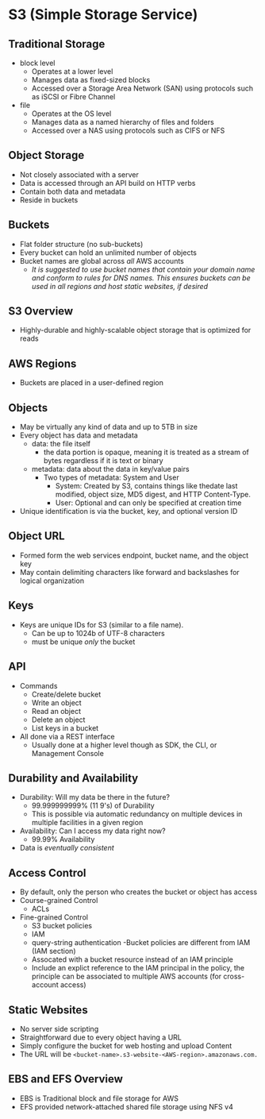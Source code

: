 # S3 (Simple Storage Service)

## Traditional Storage
- block level
  - Operates at a lower level
  - Manages data as fixed-sized blocks
  - Accessed over a Storage Area Network (SAN) using protocols such as iSCSI or Fibre Channel
- file
  - Operates at the OS level
  - Manages data as a named hierarchy of files and folders
  - Accessed over a NAS using protocols such as CIFS or NFS

## Object Storage
- Not closely associated with a server
- Data is accessed through an API build on HTTP verbs
- Contain both data and metadata
- Reside in buckets

## Buckets
- Flat folder structure (no sub-buckets)
- Every bucket can hold an unlimited number of objects
- Bucket names are global across _all_ AWS accounts
  - *It is suggested to use bucket names that contain your domain name and conform to rules for DNS names.  This ensures buckets can be used in all regions and host static websites, if desired*

## S3 Overview
- Highly-durable and highly-scalable object storage that is optimized for reads

## AWS Regions
- Buckets are placed in a user-defined region

## Objects
- May be virtually any kind of data and up to 5TB in size
- Every object has data and metadata
  - data: the file itself
    - the data portion is opaque, meaning it is treated as a stream of bytes regardless if it is text or binary
  - metadata: data about the data in key/value pairs
    - Two types of metadata:  System and User
      - System:  Created by S3, contains things like thedate last modified, object size, MD5 digest, and HTTP Content-Type.
      - User:  Optional and can only be specified at creation time
- Unique identification is via the bucket, key, and optional version ID

## Object URL
- Formed form the web services endpoint, bucket name, and the object key
- May contain delimiting characters like forward and backslashes for logical organization

## Keys
- Keys are unique IDs for S3 (similar to a file name).
  - Can be up to 1024b of UTF-8 characters
  - must be unique _only_ the bucket

## API
- Commands
  - Create/delete bucket
  - Write an object
  - Read an object
  - Delete an object
  - List keys in a bucket
- All done via a REST interface
  - Usually done at a higher level though as SDK, the CLI, or Management Console

## Durability and Availability
- Durability: Will my data be there in the future?
  - 99.999999999% (11 9's) of Durability
  - This is possible via automatic redundancy on multiple devices in multiple facilities in a given region
- Availability:  Can I access my data right now?
  - 99.99% Availability
- Data is _eventually consistent_

## Access Control
- By default, only the person who creates the bucket or object has access
- Course-grained Control
  - ACLs
- Fine-grained Control
  - S3 bucket policies
  - IAM
  - query-string authentication
-Bucket policies are different from IAM (IAM section)
  - Assocated with a bucket resource instead of an IAM principle
  - Include an explict reference to the IAM principal in the policy, the principle can be associated to multiple AWS accounts (for cross-account access)

## Static Websites
- No server side scripting
- Straightforward due to every object having a URL
- Simply configure the bucket for web hosting and upload Content
- The URL will be `<bucket-name>.s3-website-<AWS-region>.amazonaws.com.`

## EBS and EFS Overview
- EBS is Traditional block and file storage for AWS
- EFS provided network-attached shared file storage using NFS v4
